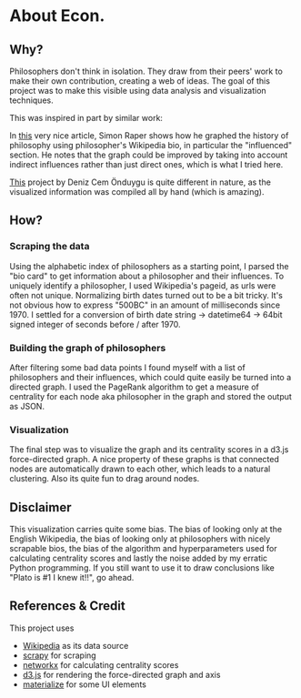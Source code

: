 # About Econ.



## Why?
Philosophers don't think in isolation. They draw from their peers' work to make their own contribution, creating a web of ideas. The goal of this project was to make this visible using data analysis and visualization techniques.



This was inspired in part by similar work:



In [this](http://coppelia.io/2012/06/graphing-the-history-of-philosophy/) very nice article,
Simon Raper shows how he graphed the history of philosophy using philosopher's Wikipedia bio, in particular the "influenced" section.
He notes that the graph could be improved by taking into account indirect influences rather than just direct ones, which is what I tried here.  




[This](https://www.denizcemonduygu.com/philo/browse/) project by Deniz Cem Önduygu is quite different in nature,
as the visualized information was compiled all by hand (which is amazing).

## How?

### Scraping the data
Using the alphabetic index of philosophers as a starting point,
I parsed the "bio card" to get information about a philosopher and their influences.
To uniquely identify a philosopher, I used Wikipedia's pageid, as urls were often not unique.
Normalizing birth dates turned out to be a bit tricky.
It's not obvious how to express "500BC" in an amount of milliseconds since 1970. I settled for a conversion of
birth date string -> datetime64 -> 64bit signed integer of seconds before / after 1970.

### Building the graph of philosophers</h3>
After filtering some bad data points I found myself with a list of philosophers and their influences,
which could quite easily be turned into a directed graph.
I used the PageRank algorithm to get a measure of centrality for each node aka philosopher in the graph and stored the output as JSON.

### Visualization
The final step was to visualize the graph and its centrality scores in a d3.js force-directed graph.
A nice property of these graphs is that connected nodes are automatically drawn to each other, which leads to a natural clustering. Also its quite fun to drag around nodes.

## Disclaimer
This visualization carries quite some bias. The bias of looking only at the English Wikipedia,
the bias of looking only at philosophers with nicely scrapable bios,
the bias of the algorithm and hyperparameters used for calculating centrality scores
and lastly the noise added by my erratic Python programming.
If you still want to use it to draw conclusions like "Plato is #1 I knew it!!", go ahead.    

## References & Credit
This project uses
* [Wikipedia](https://www.wikipedia.org/) as its data source</li>
* [scrapy](https://scrapy.org/) for scraping</li>
* [networkx](https://networkx.github.io/) for calculating centrality scores</li>
* [d3.js](https://d3js.org/) for rendering the force-directed graph and axis</li>
* [materialize](https://materializecss.com/) for some UI elements</li>

